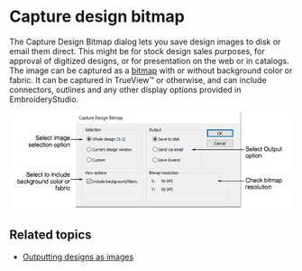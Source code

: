 # Capture design bitmap

The Capture Design Bitmap dialog lets you save design images to disk or email them direct. This might be for stock design sales purposes, for approval of digitized designs, or for presentation on the web or in catalogs. The image can be captured as a [bitmap](../../glossary/glossary) with or without background color or fabric. It can be captured in TrueView™ or otherwise, and can include connectors, outlines and any other display options provided in EmbroideryStudio.

![CaptureDesignBitmap.png](assets/CaptureDesignBitmap.png)

## Related topics

- [Outputting designs as images](../../Production/reports/Outputting_designs_as_images)
